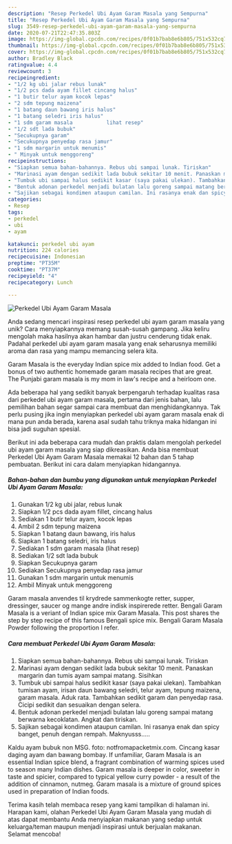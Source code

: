 ```yaml
---
description: "Resep Perkedel Ubi Ayam Garam Masala yang Sempurna"
title: "Resep Perkedel Ubi Ayam Garam Masala yang Sempurna"
slug: 3549-resep-perkedel-ubi-ayam-garam-masala-yang-sempurna
date: 2020-07-21T22:47:35.803Z
image: https://img-global.cpcdn.com/recipes/0f01b7bab8e6b805/751x532cq70/perkedel-ubi-ayam-garam-masala-foto-resep-utama.jpg
thumbnail: https://img-global.cpcdn.com/recipes/0f01b7bab8e6b805/751x532cq70/perkedel-ubi-ayam-garam-masala-foto-resep-utama.jpg
cover: https://img-global.cpcdn.com/recipes/0f01b7bab8e6b805/751x532cq70/perkedel-ubi-ayam-garam-masala-foto-resep-utama.jpg
author: Bradley Black
ratingvalue: 4.4
reviewcount: 3
recipeingredient:
- "1/2 kg ubi jalar rebus lunak"
- "1/2 pcs dada ayam fillet cincang halus"
- "1 butir telur ayam kocok lepas"
- "2 sdm tepung maizena"
- "1 batang daun bawang iris halus"
- "1 batang seledri iris halus"
- "1 sdm garam masala           lihat resep"
- "1/2 sdt lada bubuk"
- "Secukupnya garam"
- "Secukupnya penyedap rasa jamur"
- "1 sdm margarin untuk menumis"
- " Minyak untuk menggoreng"
recipeinstructions:
- "Siapkan semua bahan-bahannya. Rebus ubi sampai lunak. Tiriskan"
- "Marinasi ayam dengan sedikit lada bubuk sekitar 10 menit. Panaskan margarin dan tumis ayam sampai matang. Sisihkan"
- "Tumbuk ubi sampai halus sedikit kasar (saya pakai ulekan). Tambahkan tumisan ayam, irisan daun bawang seledri, telur ayam, tepung maizena, garam masala. Aduk rata. Tambahkan sedikit garam dan penyedap rasa. Cicipi sedikit dan sesuaikan dengan selera."
- "Bentuk adonan perkedel menjadi bulatan lalu goreng sampai matang berwarna kecoklatan. Angkat dan tiriskan."
- "Sajikan sebagai kondimen ataupun camilan. Ini rasanya enak dan spicy banget, penuh dengan rempah. Maknyusss....."
categories:
- Resep
tags:
- perkedel
- ubi
- ayam

katakunci: perkedel ubi ayam 
nutrition: 224 calories
recipecuisine: Indonesian
preptime: "PT35M"
cooktime: "PT37M"
recipeyield: "4"
recipecategory: Lunch

---
```



![Perkedel Ubi Ayam Garam Masala](https://img-global.cpcdn.com/recipes/0f01b7bab8e6b805/751x532cq70/perkedel-ubi-ayam-garam-masala-foto-resep-utama.jpg)

Anda sedang mencari inspirasi resep perkedel ubi ayam garam masala yang unik? Cara menyiapkannya memang susah-susah gampang. Jika keliru mengolah maka hasilnya akan hambar dan justru cenderung tidak enak. Padahal perkedel ubi ayam garam masala yang enak seharusnya memiliki aroma dan rasa yang mampu memancing selera kita.

Garam Masala is the everyday Indian spice mix added to Indian food. Get a bonus of two authentic homemade garam masala recipes that are great. The Punjabi garam masala is my mom in law&#39;s recipe and a heirloom one.

Ada beberapa hal yang sedikit banyak berpengaruh terhadap kualitas rasa dari perkedel ubi ayam garam masala, pertama dari jenis bahan, lalu pemilihan bahan segar sampai cara membuat dan menghidangkannya. Tak perlu pusing jika ingin menyiapkan perkedel ubi ayam garam masala enak di mana pun anda berada, karena asal sudah tahu triknya maka hidangan ini bisa jadi suguhan spesial.


Berikut ini ada beberapa cara mudah dan praktis dalam mengolah perkedel ubi ayam garam masala yang siap dikreasikan. Anda bisa membuat Perkedel Ubi Ayam Garam Masala memakai 12 bahan dan 5 tahap pembuatan. Berikut ini cara dalam menyiapkan hidangannya.

<!--inarticleads1-->

##### Bahan-bahan dan bumbu yang digunakan untuk menyiapkan Perkedel Ubi Ayam Garam Masala:

1. Gunakan 1/2 kg ubi jalar, rebus lunak
1. Siapkan 1/2 pcs dada ayam fillet, cincang halus
1. Sediakan 1 butir telur ayam, kocok lepas
1. Ambil 2 sdm tepung maizena
1. Siapkan 1 batang daun bawang, iris halus
1. Siapkan 1 batang seledri, iris halus
1. Sediakan 1 sdm garam masala           (lihat resep)
1. Sediakan 1/2 sdt lada bubuk
1. Siapkan Secukupnya garam
1. Sediakan Secukupnya penyedap rasa jamur
1. Gunakan 1 sdm margarin untuk menumis
1. Ambil  Minyak untuk menggoreng


Garam masala anvendes til krydrede sammenkogte retter, supper, dressinger, saucer og mange andre indisk inspirerede retter. Bengali Garam Masala is a veriant of Indian spice mix Garam Masala. This post shares the step by step recipe of this famous Bengali spice mix. Bengali Garam Masala Powder following the proportion I refer. 

<!--inarticleads2-->

##### Cara membuat Perkedel Ubi Ayam Garam Masala:

1. Siapkan semua bahan-bahannya. Rebus ubi sampai lunak. Tiriskan
1. Marinasi ayam dengan sedikit lada bubuk sekitar 10 menit. Panaskan margarin dan tumis ayam sampai matang. Sisihkan
1. Tumbuk ubi sampai halus sedikit kasar (saya pakai ulekan). Tambahkan tumisan ayam, irisan daun bawang seledri, telur ayam, tepung maizena, garam masala. Aduk rata. Tambahkan sedikit garam dan penyedap rasa. Cicipi sedikit dan sesuaikan dengan selera.
1. Bentuk adonan perkedel menjadi bulatan lalu goreng sampai matang berwarna kecoklatan. Angkat dan tiriskan.
1. Sajikan sebagai kondimen ataupun camilan. Ini rasanya enak dan spicy banget, penuh dengan rempah. Maknyusss.....


Kaldu ayam bubuk non MSG. foto: notfromapacketmix.com. Cincang kasar daging ayam dan bawang bombay. If unfamiliar, Garam Masala is an essential Indian spice blend, a fragrant combination of warming spices used to season many Indian dishes. Garam masala is deeper in color, sweeter in taste and spicier, compared to typical yellow curry powder - a result of the addition of cinnamon, nutmeg. Garam masala is a mixture of ground spices used in preparation of Indian foods. 

Terima kasih telah membaca resep yang kami tampilkan di halaman ini. Harapan kami, olahan Perkedel Ubi Ayam Garam Masala yang mudah di atas dapat membantu Anda menyiapkan makanan yang sedap untuk keluarga/teman maupun menjadi inspirasi untuk berjualan makanan. Selamat mencoba!

